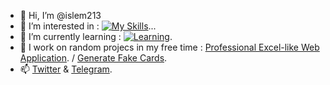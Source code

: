 - 👋 Hi, I’m @islem213
- 👀 I’m interested in : 
[![My Skills](https://skillicons.dev/icons?i=html,css,js,wordpress)](#)...
- 🌱 I’m currently learning : 
[![Learning](https://skillicons.dev/icons?i=androidstudio,py,ai,ps,xd)](#).
- 💞️ I work on random projecs in my free time : [Professional Excel-like Web Application](https://islem213.github.io/islem213/excel.html). / [Generate Fake Cards](https://islem213.github.io/islem213/cards.html).
- 📫 [Twitter](https://www.twitter.com/hislem213) & [Telegram](https://t.me/islem213).
